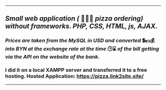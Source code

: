 ***
 ## _Small web application (_ 🍕🧀🥓 _pizza ordering) without frameworks. PHP, CSS, HTML, js, AJAX._
### _Prices are taken from the MySQL in USD and converted_ 💲💵💰 _into BYN at the exchange rate at the time_ 🕒⌛ _of the bill getting via the API on the website of the bank._
### I did it on a local XAMPP server and transferred it to a free hosting. Hosted Application: https://pizza.link2site.site/
***
